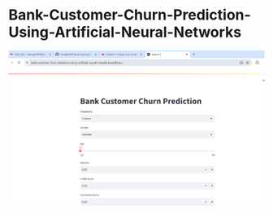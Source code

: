 # Bank-Customer-Churn-Prediction-Using-Artificial-Neural-Networks
![image alt](https://github.com/nilwagh8800/Bank-Customer-Churn-Prediction-Using-Artificial-Neural-Networks/blob/32d7752d62e16a4bcb663e9bf24af9130de9dab6/Screenshot%202025-02-24%20113515.png)
